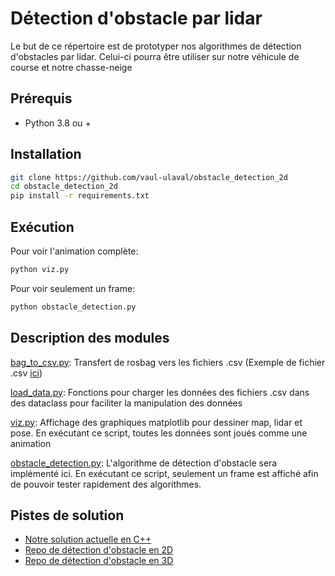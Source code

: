 # Détection d'obstacle par lidar

Le but de ce répertoire est de prototyper nos algorithmes de détection d'obstacles par lidar. Celui-ci pourra être utiliser sur notre véhicule de course et notre chasse-neige

## Prérequis

- Python 3.8 ou +

## Installation

```bash
git clone https://github.com/vaul-ulaval/obstacle_detection_2d
cd obstacle_detection_2d
pip install -r requirements.txt
```

## Exécution

Pour voir l'animation complète:
```bash
python viz.py
```

Pour voir seulement un frame:
```bash
python obstacle_detection.py
```

## Description des modules

[bag_to_csv.py](./bag_to_csv.py): Transfert de rosbag vers les fichiers .csv (Exemple de fichier .csv [ici](./blitz_obstacle_detection_extracted/))

[load_data.py](./load_data.py): Fonctions pour charger les données des fichiers .csv dans des dataclass pour faciliter la manipulation des données

[viz.py](./viz.py): Affichage des graphiques matplotlib pour dessiner map, lidar et pose. En exécutant ce script, toutes les données sont joués comme une animation

[obstacle_detection.py](./obstacle_detection.py): L'algorithme de détection d'obstacle sera implémenté ici. En exécutant ce script, seulement un frame est affiché afin de pouvoir tester rapidement des algorithmes.

## Pistes de solution

- [Notre solution actuelle en C++](https://github.com/vaul-ulaval/obstacles_detection/blob/main/src/obstacles_detection_lidar.cpp)
- [Repo de détection d'obstacle en 2D](https://github.com/viam-modules/obstacles-2d-lidar)
- [Repo de détection d'obstacle en 3D](https://github.com/knaaga/lidar-obstacle-detection)